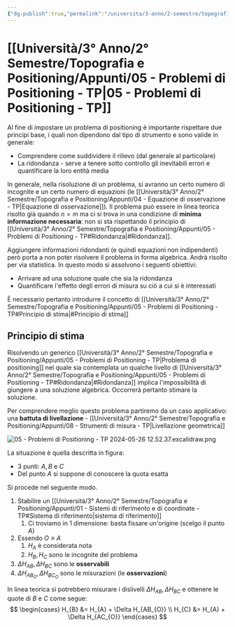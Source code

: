 ```yaml
---
{"dg-publish":true,"permalink":"/universita/3-anno/2-semestre/topografia-e-positioning/appunti/05-problemi-di-positioning-tp/","tags":["UNI"]}
---
```


# [[Università/3° Anno/2° Semestre/Topografia e Positioning/Appunti/05 - Problemi di Positioning - TP\|05 - Problemi di Positioning - TP]]

Al fine di impostare un problema di positioning è importante rispettare due principi base, i quali non dipendono dal tipo di strumento e sono valide in generale:
- Comprendere come suddividere il rilievo (dal generale al particolare)
- La ridondanza - serve a tenere sotto controllo gli inevitabili errori e quantificare la loro entità media

In generale, nella risoluzione di un problema, si avranno un certo numero di incognite e un certo numero di equazioni (le [[Università/3° Anno/2° Semestre/Topografia e Positioning/Appunti/04 - Equazione di osservazione - TP\|Equazione di osservazione]]). Il problema può essere in linea teorica risolto già quando $n = m$ ma ci si trova in una condizione di **minima informazione necessaria**: non si sta rispettando il principio di [[Università/3° Anno/2° Semestre/Topografia e Positioning/Appunti/05 - Problemi di Positioning - TP#Ridondanza\|#Ridondanza]].

Aggiungere informazioni ridondanti (e quindi equazioni non indipendenti) però porta a non poter risolvere il problema in forma algebrica. Andrà risolto per via statistica. In questo modo si assolvono i seguenti obiettivi:
- Arrivare ad una soluzione quale che sia la ridondanza
- Quantificare l'effetto degli errori di misura su ciò a cui si è interessati

È necessario pertanto introdurre il concetto di [[Università/3° Anno/2° Semestre/Topografia e Positioning/Appunti/05 - Problemi di Positioning - TP#Principio di stima\|#Principio di stima]]

## Principio di stima

Risolvendo un generico [[Università/3° Anno/2° Semestre/Topografia e Positioning/Appunti/05 - Problemi di Positioning - TP\|Problema di positioning]] nel quale sia contemplata un qualche livello di [[Università/3° Anno/2° Semestre/Topografia e Positioning/Appunti/05 - Problemi di Positioning - TP#Ridondanza\|#Ridondanza]] implica l'impossibilità di giungere a una soluzione algebrica. Occorrerà pertanto stimare la soluzione.

Per comprendere meglio questo problema partiremo da un caso applicativo: una **battuta di livellazione** - [[Università/3° Anno/2° Semestre/Topografia e Positioning/Appunti/08 - Strumenti di misura - TP\|Livellazione geometrica]]

![05 - Problemi di Positioning - TP 2024-05-26 12.52.37.excalidraw.png](/img/user/Excalidraw/05%20-%20Problemi%20di%20Positioning%20-%20TP%202024-05-26%2012.52.37.excalidraw.png)


La situazione è quella descritta in figura:
- 3 punti: $A,B$ e $C$
- Del punto $A$ si suppone di conoscere la quota esatta

Si procede nel seguente modo.
1. Stabilire un [[Università/3° Anno/2° Semestre/Topografia e Positioning/Appunti/01 - Sistemi di riferimento e di coordinate - TP#Sistema di riferimento\|sistema di riferimento]]
	1. Ci troviamo in 1 dimensione: basta fissare un'origine (scelgo il punto $A$)
2. Essendo $O \equiv A$
	1. $H_{A}$ è considerata nota
	2. $H_{B},H_{C}$ sono le incognite del problema
3. $\Delta H_{AB}, \Delta H_{BC}$ sono le **osservabili**
4. $\Delta H_{AB_{O}}, \Delta H_{BC_{O}}$ sono le misurazioni (le **osservazioni**)

In linea teorica si potrebbero misurare i dislivelli $\Delta H_{AB}, \Delta H_{BC}$ e ottenere le quote di $B$ e $C$ come segue:
$$
\begin{cases}
H_{B} &= H_{A} + \Delta H_{AB_{O}} \\
H_{C} &= H_{A} + \Delta H_{AC_{O}}
\end{cases}
$$


